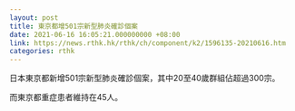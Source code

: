 ```yaml
---
layout: post
title: 東京都增501宗新型肺炎確診個案
date: 2021-06-16 16:05:21.000000000 +08:00
link: https://news.rthk.hk/rthk/ch/component/k2/1596135-20210616.htm
categories: rthk
---
```


日本東京都新增501宗新型肺炎確診個案，其中20至40歲群組佔超過300宗。

而東京都重症患者維持在45人。
